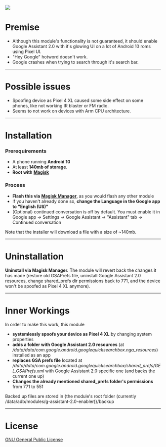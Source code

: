 ![](https://i.imgur.com/QJkngBt.png)

# Premise
- Although this module's functionality is not guaranteed, it should enable Google Assistant 2.0 with it's glowing UI on a lot of Android 10 roms using Pixel UI.
- "Hey Google" hotword doesn't work.
- Google crashes when trying to search through it's search bar.

---

# Possible issues
- Spoofing device as Pixel 4 XL caused some side effect on some phones, like not working IR blaster or FM radio.
- Seems to not work on devices with Arm CPU architecture.

---

# Installation
### Prerequirements
- A phone running **Android 10**
- At least **140mb of storage**.
- **Root with** [**Magisk**](https://magiskmanager.com/)

### Process
- **Flash this via** [**Magisk Manager**](https://magiskmanager.com/), as you would flash any other module
- If you haven't already done so, **change the Language in the Google app to "English (US)"**
- (Optional) continued conversation is off by default. You must enable it in Google app -> Settings -> Google Assistant -> "Assistant" tab -> Continued conversation

Note that the installer will download a file with a size of ~140mb.

---

# Uninstallation
**Uninstall via Magisk Manager.** The module will revert back the changes it has made (restore old GSAPrefs file, uninstall Google Assistant 2.0 resources, change shared_prefs dir permissions back to 771, and the device won't be spoofed as Pixel 4 XL anymore).

---

# Inner Workings
In order to make this work, this module
- **systemlessly spoofs your device as Pixel 4 XL** by changing system properties
- **adds a folder with Google Assistant 2.0 resources** (at */data/data/com.google.android.googlequicksearchbox.nga_resources*) installed as an app
- **replaces GSA prefs file** located at */data/data/com.google.android.googlequicksearchbox/shared_prefs/GEL.GSAPrefs.xml* with Google Assistant 2.0 specific one (and backs the current one up)
- **Changes the already mentioned shared_prefs folder's permissions** from 771 to 551

Backed up files are stored in {the module's root folder (currently /data/adb/modules/g-assistant-2.0-enabler)}/backup

---

# License
[GNU General Public License](https://www.gnu.org/licenses/gpl-3.0.en.html)
